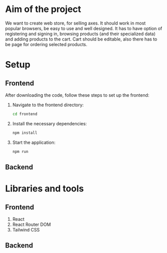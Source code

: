 # Aim of the project
We want to create web store, for selling axes. It should work in most popular browsers, be easy to use and well designed. It has to have option of registering and signing in, browsing products (and their specialized data) and adding products to the cart. Cart should be editable, also there has to be page for ordering selected products.
# Setup
## Frontend

After downloading the code, follow these steps to set up the frontend:

1. Navigate to the frontend directory:
    ```bash
    cd frontend
    ```

2. Install the necessary dependencies:
    ```bash
    npm install
    ```

3. Start the application:
    ```bash
    npm run
    ```

## Backend
# Libraries and tools
## Frontend
1. React
2. React Router DOM
3. Tailwind CSS
## Backend
